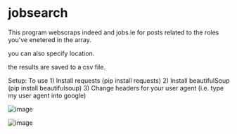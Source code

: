 # jobsearch 

This program webscraps indeed and jobs.ie for posts related to the roles you've enetered in the array.

you can also specify location.


the results are saved to a csv file.


Setup: To use 1) Install requests (pip install requests)
 		 	   2) Install beautifulSoup (pip install beautifulsoup)
			   3) Change headers for your user agent (i.e. type my user agent into google)
			   
			   
			   
![image](https://user-images.githubusercontent.com/45408401/125867233-05fc7b16-d1f4-474e-9b72-7ed1a916549c.png)

![image](https://user-images.githubusercontent.com/45408401/125867441-e8073652-f5d7-4fbe-9b2d-645abb3fb08f.png)
